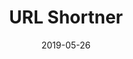 ---
title: "URL Shortner"
date: 2019-05-26
description: A very old URL shortner written on Java & Angular 2
weight: 2
link: https://github.com/devutkarsh/url-shortner
repo: https://github.com/devutkarsh/url-shortner
icon: 📝
---